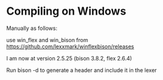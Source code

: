 # Compiling on Windows

Manually as follows:

use win_flex and win_bison from https://github.com/lexxmark/winflexbison/releases

I am now at version 2.5.25 (bison 3.8.2, flex 2.6.4)

Run bison -d to generate a header and include it in the lexer

